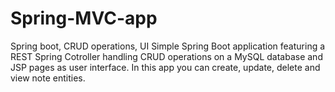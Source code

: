# Spring-MVC-app
Spring boot, CRUD operations, UI
Simple Spring Boot application featuring a REST Spring Cotroller handling CRUD operations on a MySQL database and JSP pages as user interface.
In this app you can create, update, delete and view note entities.
